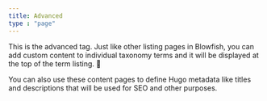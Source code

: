 ```yaml
---
title: Advanced
type : "page"
---
```


This is the advanced tag. Just like other listing pages in Blowfish, you can add custom content to individual taxonomy terms and it will be displayed at the top of the term listing. :rocket:

You can also use these content pages to define Hugo metadata like titles and descriptions that will be used for SEO and other purposes.
